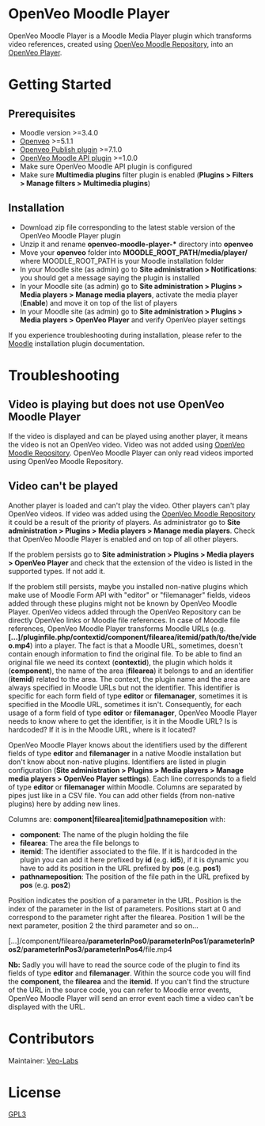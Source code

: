 # OpenVeo Moodle Player

OpenVeo Moodle Player is a Moodle Media Player plugin which transforms video references, created using [OpenVeo Moodle Repository](https://github.com/veo-labs/openveo-moodle-repository), into an [OpenVeo Player](https://github.com/veo-labs/openveo-player).

# Getting Started

## Prerequisites

- Moodle version >=3.4.0
- [Openveo](https://github.com/veo-labs/openveo-core) >=5.1.1
- [Openveo Publish plugin](https://github.com/veo-labs/openveo-publish) >=7.1.0
- [OpenVeo Moodle API plugin](https://github.com/veo-labs/openveo-moodle-api) >=1.0.0
- Make sure OpenVeo Moodle API plugin is configured
- Make sure **Multimedia plugins** filter plugin is enabled (**Plugins > Filters > Manage filters > Multimedia plugins**)

## Installation

- Download zip file corresponding to the latest stable version of the OpenVeo Moodle Player plugin
- Unzip it and rename **openveo-moodle-player-\*** directory into **openveo**
- Move your **openveo** folder into **MOODLE_ROOT_PATH/media/player/** where MOODLE_ROOT_PATH is your Moodle installation folder
- In your Moodle site (as admin) go to **Site administration > Notifications**: you should get a message saying the plugin is installed
- In your Moodle site (as admin) go to **Site administration > Plugins > Media players > Manage media players**, activate the media player (**Enable**) and move it on top of the list of players
- In your Moodle site (as admin) go to **Site administration > Plugins > Media players > OpenVeo Player** and verify OpenVeo player settings

If you experience troubleshooting during installation, please refer to the [Moodle](https://docs.moodle.org) installation plugin documentation.

# Troubleshooting

## Video is playing but does not use OpenVeo Moodle Player

If the video is displayed and can be played using another player, it means the video is not an OpenVeo video. Video was not added using [OpenVeo Moodle Repository](https://github.com/veo-labs/openveo-moodle-repository). OpenVeo Moodle Player can only read videos imported using OpenVeo Moodle Repository.

## Video can't be played

Another player is loaded and can't play the video. Other players can't play OpenVeo videos. If video was added using the [OpenVeo Moodle Repository](https://github.com/veo-labs/openveo-moodle-repository) it could be a result of the priority of players. As administrator go to **Site administration > Plugins > Media players > Manage media players**. Check that OpenVeo Moodle Player is enabled and on top of all other players.

If the problem persists go to **Site administration > Plugins > Media players > OpenVeo Player** and check that the extension of the video is listed in the supported types. If not add it.

If the problem still persists, maybe you installed non-native plugins which make use of Moodle Form API with "editor" or "filemanager" fields, videos added through these plugins might not be known by OpenVeo Moodle Player. OpenVeo videos added through the OpenVeo Repository can be directly OpenVeo links or Moodle file references. In case of Moodle file references, OpenVeo Moodle Player transforms Moodle URLs (e.g. **[...]/pluginfile.php/contextid/component/filearea/itemid/path/to/the/video.mp4**) into a player. The fact is that a Moodle URL, sometimes, doesn't contain enough information to find the original file. To be able to find an original file we need its context (**contextid**), the plugin which holds it (**component**), the name of the area (**filearea**) it belongs to and an identifier (**itemid**) related to the area. The context, the plugin name and the area are always specified in Moodle URLs but not the identifier. This identifier is specific for each form field of type **editor** or **filemanager**, sometimes it is specified in the Moodle URL, sometimes it isn't. Consequently, for each usage of a form field of type **editor** or **filemanager**, OpenVeo Moodle Player needs to know where to get the identifier, is it in the Moodle URL? Is is hardcoded? If it is in the Moodle URL, where is it located?

OpenVeo Moodle Player knows about the identifiers used by the different fields of type **editor** and **filemanager** in a native Moodle installation but don't know about non-native plugins. Identifiers are listed in plugin configuration (**Site administration > Plugins > Media players > Manage media players > OpenVeo Player settings**). Each line corresponds to a field of type **editor** or **filemanager** within Moodle. Columns are separated by pipes just like in a CSV file. You can add other fields (from non-native plugins) here by adding new lines.

Columns are: **component|filearea|itemid|pathnameposition** with:

- **component**: The name of the plugin holding the file
- **filearea**: The area the file belongs to
- **itemid**: The identifier associated to the file. If it is hardcoded in the plugin you can add it here prefixed by **id** (e.g. **id5**), if it is dynamic you have to add its position in the URL prefixed by **pos** (e.g. **pos1**)
- **pathnameposition**: The position of the file path in the URL prefixed by **pos** (e.g. **pos2**)

Position indicates the position of a parameter in the URL. Position is the index of the parameter in the list of parameters. Positions start at 0 and correspond to the parameter right after the filearea. Position 1 will be the next parameter, position 2 the third parameter and so on...

[...]/component/filearea/**parameterInPos0**/**parameterInPos1**/**parameterInPos2**/**parameterInPos3**/**parameterInPos4**/file.mp4

**Nb:** Sadly you will have to read the source code of the plugin to find its fields of type **editor** and **filemanager**. Within the source code you will find the **component**, the **filearea** and the **itemid**. If you can't find the structure of the URL in the source code, you can refer to Moodle error events, OpenVeo Moodle Player will send an error event each time a video can't be displayed with the URL.

# Contributors

Maintainer: [Veo-Labs](http://www.veo-labs.com/)

# License

[GPL3](http://www.gnu.org/licenses/gpl.html)
